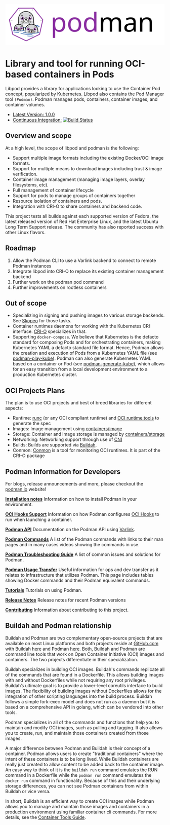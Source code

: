 ![PODMAN logo](logo/podman-logo-source.svg)

# Library and tool for running OCI-based containers in Pods

Libpod provides a library for applications looking to use the Container Pod concept,
popularized by Kubernetes.  Libpod also contains the Pod Manager tool `(Podman)`. Podman manages pods, containers, container images, and container volumes.

* [Latest Version: 1.0.0](https://github.com/containers/libpod/releases/latest)
* [Continuous Integration:](contrib/cirrus/README.md) [![Build Status](https://api.cirrus-ci.com/github/containers/libpod.svg)](https://cirrus-ci.com/github/containers/libpod/master)

## Overview and scope

At a high level, the scope of libpod and podman is the following:

* Support multiple image formats including the existing Docker/OCI image formats.
* Support for multiple means to download images including trust & image verification.
* Container image management (managing image layers, overlay filesystems, etc).
* Full management of container lifecycle
* Support for pods to manage groups of containers together
* Resource isolation of containers and pods.
* Integration with CRI-O to share containers and backend code.

This project tests all builds against each supported version of Fedora, the latest released version of Red Hat Enterprise Linux, and the latest Ubuntu Long Term Support release. The community has also reported success with other Linux flavors.

## Roadmap

1. Allow the Podman CLI to use a Varlink backend to connect to remote Podman instances
1. Integrate libpod into CRI-O to replace its existing container management backend
1. Further work on the podman pod command
1. Further improvements on rootless containers

## Out of scope

* Specializing in signing and pushing images to various storage backends.
  See [Skopeo](https://github.com/containers/skopeo/) for those tasks.
* Container runtimes daemons for working with the Kubernetes CRI interface.
  [CRI-O](https://github.com/kubernetes-sigs/cri-o) specializes in that.
* Supporting `docker-compose`.  We believe that Kubernetes is the defacto
  standard for composing Pods and for orchestrating containers, making
  Kubernetes YAML a defacto standard file format. Hence, Podman allows the
  creation and execution of Pods from a Kubernetes YAML file (see
  [podman-play-kube](https://github.com/containers/libpod/blob/master/docs/podman-play-kube.1.md)).
  Podman can also generate Kubernetes YAML based on a container or Pod (see
  [podman-generate-kube](https://github.com/containers/libpod/blob/master/docs/podman-generate-kube.1.md)),
  which allows for an easy transition from a local development environment
  to a production Kubernetes cluster.

## OCI Projects Plans

The plan is to use OCI projects and best of breed libraries for different aspects:
- Runtime: [runc](https://github.com/opencontainers/runc) (or any OCI compliant runtime) and [OCI runtime tools](https://github.com/opencontainers/runtime-tools) to generate the spec
- Images: Image management using [containers/image](https://github.com/containers/image)
- Storage: Container and image storage is managed by [containers/storage](https://github.com/containers/storage)
- Networking: Networking support through use of [CNI](https://github.com/containernetworking/cni)
- Builds: Builds are supported via [Buildah](https://github.com/containers/buildah).
- Conmon: [Conmon](https://github.com/kubernetes-sigs/cri-o) is a tool for monitoring OCI runtimes. It is part of the CRI-O package

## Podman Information for Developers

For blogs, release announcements and more, please checkout the [podman.io](https://podman.io) website!

**[Installation notes](install.md)**
Information on how to install Podman in your environment.

**[OCI Hooks Support](pkg/hooks/README.md)**
Information on how Podman configures [OCI Hooks][spec-hooks] to run when launching a container.

**[Podman API](API.md)**
Documentation on the Podman API using [Varlink](https://www.varlink.org/).

**[Podman Commands](commands.md)**
A list of the Podman commands with links to their man pages and in many cases videos
showing the commands in use.

**[Podman Troubleshooting Guide](troubleshooting.md)**
A list of common issues and solutions for Podman.

**[Podman Usage Transfer](transfer.md)**
Useful information for ops and dev transfer as it relates to infrastructure that utilizes Podman.  This page
includes tables showing Docker commands and their Podman equivalent commands.

**[Tutorials](docs/tutorials)**
Tutorials on using Podman.

**[Release Notes](RELEASE_NOTES.md)**
Release notes for recent Podman versions

**[Contributing](CONTRIBUTING.md)**
Information about contributing to this project.

[spec-hooks]: https://github.com/opencontainers/runtime-spec/blob/v2.0.1/config.md#posix-platform-hooks

## Buildah and Podman relationship

Buildah and Podman are two complementary open-source projects that are
available on most Linux platforms and both projects reside at
[GitHub.com](https://github.com) with Buildah
[here](https://github.com/containers/buildah) and Podman
[here](https://github.com/containers/libpod).  Both, Buildah and Podman are
command line tools that work on Open Container Initiative (OCI) images and
containers.  The two projects differentiate in their specialization.

Buildah specializes in building OCI images.  Buildah's commands replicate all
of the commands that are found in a Dockerfile.  This allows building images
with and without Dockerfiles while not requiring any root privileges.
Buildah’s ultimate goal is to provide a lower-level coreutils interface to
build images.  The flexibility of building images without Dockerfiles allows
for the integration of other scripting languages into the build process.
Buildah follows a simple fork-exec model and does not run as a daemon
but it is based on a comprehensive API in golang, which can be vendored
into other tools.

Podman specializes in all of the commands and functions that help you to maintain and modify
OCI images, such as pulling and tagging.  It also allows you to create, run, and maintain those containers
created from those images.

A major difference between Podman and Buildah is their concept of a container.  Podman
allows users to create "traditional containers" where the intent of these containers is
to be long lived.  While Buildah containers are really just created to allow content
to be added back to the container image.  An easy way to think of it is the
`buildah run` command emulates the RUN command in a Dockerfile while the `podman run`
command emulates the `docker run` command in functionality.  Because of this and their underlying
storage differences, you can not see Podman containers from within Buildah or vice versa.

In short, Buildah is an efficient way to create OCI images while Podman allows
you to manage and maintain those images and containers in a production environment using
familiar container cli commands.  For more details, see the
[Container Tools Guide](https://github.com/containers/buildah/tree/master/docs/containertools).
